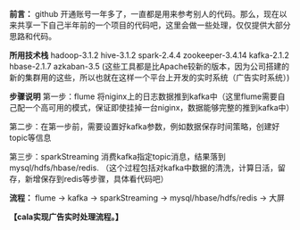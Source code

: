 **前言：**
  github 开通账号一年多了，一直都是用来参考别人的代码。那么，现在以来共享一下自己半年前的一个项目的代码吧，这里会做一些处理，仅仅提供大部分思路和代码。

**所用技术栈**
  hadoop-3.1.2
  hive-3.1.2
  spark-2.4.4
  zookeeper-3.4.14
  kafka-2.1.2
  hbase-2.1.7
  azkaban-3.5
  (这些工具都是比Apache较新的版本，因为公司搭建的新的集群用的这些，所以也就在这样一个平台上开发的实时系统（广告实时系统）)
  
**步骤说明**
第一步：flume 将niginx上的日志数据推到kafka中（这里flume需要自己配一个高可用的模式，保证即使挂掉一台niginx，数据能够完整的推到kafka中）

第二步：在第一步前，需要设置好kafka参数，例如数据保存时间策略，创建好topic等信息

第三步：sparkStreaming 消费kafka指定topic消息，结果落到mysql/hdfs/hbase/redis.
（这个过程包括对kafka中数据的清洗，计算日活，留存，新增保存到redis等步骤，具体看代码吧）

**流程：**
    flume  ->  kafka  ->  sparkStreaming  ->  mysql/hbase/hdfs/redis  ->   大屏

**【cala实现广告实时处理流程。】**


